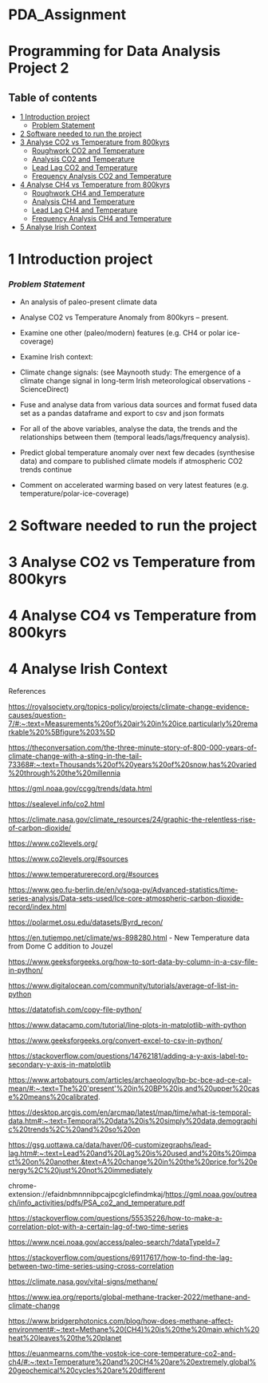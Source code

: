 # PDA_Assignment

# Programming for Data Analysis Project 2

## Table of contents
* [1 Introduction project](#1-introduction-project)
    * [Problem Statement](#problem-statement)
* [2 Software needed to run the project](#2-software-needed-to-run-the-project)	
* [3 Analyse CO2 vs Temperature from 800kyrs](#3-analyse-cO2-vs-temperature-from-800kyrs)
    * [Roughwork CO2 and Temperature](#roughwork-cO2-and-temperature)
    * [Analysis CO2 and Temperature](#analysis-cO2-and-temperature)
    * [Lead Lag CO2 and Temperature](#lead-lag-cO2-and-temperature)
    * [Frequency Analysis CO2 and Temperature](#frequency-analysis-cO2-and-temperature)
* [4 Analyse CH4 vs Temperature from 800kyrs](#4-analyse-cH4-vs-temperature-from-800kyrs)
    * [Roughwork CH4 and Temperature](#roughwork-cH4-and-temperature)
    * [Analysis CH4 and Temperature](#analysis-cH4-and-temperature)
    * [Lead Lag CH4 and Temperature](#lead-lag-cH4-and-temperature)
    * [Frequency Analysis CH4 and Temperature](#frequency-analysis-cH4-and-temperature)
* [5 Analyse Irish Context](#5-analyse-irish-context)		



1 Introduction project
======
### ***Problem Statement***


- An analysis of paleo-present climate data

- Analyse CO2 vs Temperature Anomaly from 800kyrs – present.

- Examine one other (paleo/modern) features (e.g. CH4 or polar ice-coverage)

- Examine Irish context:

- Climate change signals: (see Maynooth study: The emergence of a climate change signal in long-term Irish meteorological observations - ScienceDirect) <br>

- Fuse and analyse data from various data sources and format fused data set as a pandas dataframe and export to csv and json formats <br>

- For all of the above variables, analyse the data, the trends and the relationships between them (temporal leads/lags/frequency analysis). <br>

- Predict global temperature anomaly over next few decades (synthesise data) and compare to published climate models if atmospheric CO2 trends continue <br>

- Comment on accelerated warming based on very latest features (e.g. temperature/polar-ice-coverage)<br>

2 Software needed to run the project
======

3 Analyse CO2 vs Temperature from 800kyrs
======

4 Analyse CO4 vs Temperature from 800kyrs
======


4 Analyse Irish Context
======




References

https://royalsociety.org/topics-policy/projects/climate-change-evidence-causes/question-7/#:~:text=Measurements%20of%20air%20in%20ice,particularly%20remarkable%20%5Bfigure%203%5D

https://theconversation.com/the-three-minute-story-of-800-000-years-of-climate-change-with-a-sting-in-the-tail-73368#:~:text=Thousands%20of%20years%20of%20snow,has%20varied%20through%20the%20millennia

https://gml.noaa.gov/ccgg/trends/data.html

https://sealevel.info/co2.html

https://climate.nasa.gov/climate_resources/24/graphic-the-relentless-rise-of-carbon-dioxide/

https://www.co2levels.org/

https://www.co2levels.org/#sources

https://www.temperaturerecord.org/#sources

https://www.geo.fu-berlin.de/en/v/soga-py/Advanced-statistics/time-series-analysis/Data-sets-used/Ice-core-atmospheric-carbon-dioxide-record/index.html

https://polarmet.osu.edu/datasets/Byrd_recon/

https://en.tutiempo.net/climate/ws-898280.html  - New Temperature data from Dome C addition to Jouzel

https://www.geeksforgeeks.org/how-to-sort-data-by-column-in-a-csv-file-in-python/

https://www.digitalocean.com/community/tutorials/average-of-list-in-python

https://datatofish.com/copy-file-python/

https://www.datacamp.com/tutorial/line-plots-in-matplotlib-with-python

https://www.geeksforgeeks.org/convert-excel-to-csv-in-python/

https://stackoverflow.com/questions/14762181/adding-a-y-axis-label-to-secondary-y-axis-in-matplotlib

https://www.artobatours.com/articles/archaeology/bp-bc-bce-ad-ce-cal-mean/#:~:text=The%20'present'%20in%20BP%20is,and%20upper%20case%20means%20calibrated.

https://desktop.arcgis.com/en/arcmap/latest/map/time/what-is-temporal-data.htm#:~:text=Temporal%20data%20is%20simply%20data,demographic%20trends%2C%20and%20so%20on

https://gsg.uottawa.ca/data/haver/06-customizegraphs/lead-lag.htm#:~:text=Lead%20and%20Lag%20is%20used,and%20its%20impact%20on%20another.&text=A%20change%20in%20the%20price,for%20energy%2C%20just%20not%20immediately

chrome-extension://efaidnbmnnnibpcajpcglclefindmkaj/https://gml.noaa.gov/outreach/info_activities/pdfs/PSA_co2_and_temperature.pdf

https://stackoverflow.com/questions/55535226/how-to-make-a-correlation-plot-with-a-certain-lag-of-two-time-series

https://www.ncei.noaa.gov/access/paleo-search/?dataTypeId=7

https://stackoverflow.com/questions/69117617/how-to-find-the-lag-between-two-time-series-using-cross-correlation

https://climate.nasa.gov/vital-signs/methane/

https://www.iea.org/reports/global-methane-tracker-2022/methane-and-climate-change

https://www.bridgerphotonics.com/blog/how-does-methane-affect-environment#:~:text=Methane%20(CH4)%20is%20the%20main,which%20heat%20leaves%20the%20planet

https://euanmearns.com/the-vostok-ice-core-temperature-co2-and-ch4/#:~:text=Temperature%20and%20CH4%20are%20extremely,global%20geochemical%20cycles%20are%20different